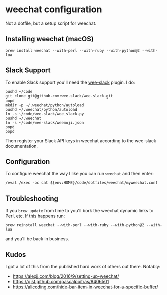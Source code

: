# weechat configuration

Not a dotfile, but a setup script for weechat.

## Installing weechat (macOS)

    brew install weechat --with-perl --with-ruby --with-python@2 --with-lua

## Slack Support

To enable Slack support you'll need the [wee-slack](https://github.com/wee-slack/wee-slack) plugin. I do:


    pushd ~/code
    git clone git@github.com:wee-slack/wee-slack.git
    popd
    mkdir -p ~/.weechat/python/autoload
    pushd ~/.weechat/python/autoload
    ln -s ~/code/wee-slack/wee_slack.py
    pushd ~/.weechat
    ln -s ~/code/wee-slack/weemoji.json
    popd
    popd

Then register your Slack API keys in weechat according to the wee-slack documentation.

## Configuration

To configure weechat the way I like you can run `weechat` and then enter:

    /eval /exec -oc cat ${env:HOME}/code/dotfiles/weechat/myweechat.conf

## Troubleshooting

If you `brew update` from time to you'll bork the weechat dynamic links to Perl, etc. If this happens run:

    brew reinstall weechat --with-perl --with-ruby --with-python@2 --with-lua

and you'll be back in business.

## Kudos

I got a lot of this from the published hard work of others out there. Notably:

* https://alexjj.com/blog/2016/9/setting-up-weechat/
* https://gist.github.com/pascalpoitras/8406501
* https://alicoding.com/hide-bar-item-in-weechat-for-a-specific-buffer/
